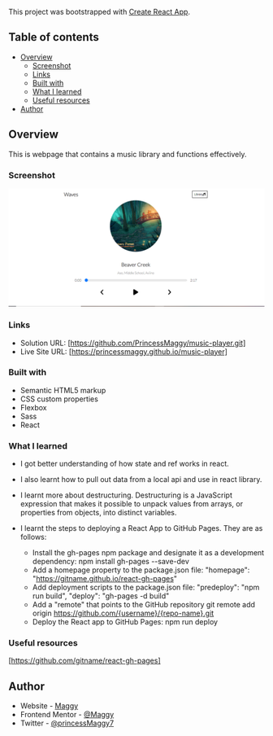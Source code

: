 This project was bootstrapped with [Create React App](https://github.com/facebook/create-react-app).


## Table of contents

- [Overview](#overview)
  - [Screenshot](#screenshot)
  - [Links](#links)
  - [Built with](#built-with)
  - [What I learned](#what-i-learned)
  - [Useful resources](#useful-resources)
- [Author](#author)

## Overview
This is webpage that contains a music library and functions effectively.
### Screenshot

![screenshot](./screenshot.png)

### Links

- Solution URL: [https://github.com/PrincessMaggy/music-player.git]
- Live Site URL: [https://princessmaggy.github.io/music-player]

### Built with

- Semantic HTML5 markup
- CSS custom properties
- Flexbox
- Sass
- React


### What I learned
- I got better understanding of how state and ref works in react.

- I also learnt how to pull out data from a local api and use in react library.

- I learnt more about destructuring. Destructuring is a JavaScript expression that makes it possible to unpack values from arrays, or properties from objects, into distinct variables.

 - I learnt the steps to deploying a React App to GitHub Pages. They are as follows:
    - Install the gh-pages npm package and designate it as a development dependency: npm install gh-pages --save-dev
    - Add a homepage property to the package.json file:
     "homepage": "https://gitname.github.io/react-gh-pages"
     - Add deployment scripts to the package.json file: 
      "predeploy": "npm run build",
        "deploy": "gh-pages -d build"
    - Add a "remote" that points to the GitHub repository
    git remote add origin https://github.com/{username}/{repo-name}.git
    -  Deploy the React app to GitHub Pages: 
     npm run deploy


### Useful resources
[https://github.com/gitname/react-gh-pages]
## Author

- Website - [Maggy](https://princessmaggy.github.io/My-Portfolio/)
- Frontend Mentor - [@Maggy](https://www.frontendmentor.io/profile/princessmaggy)
- Twitter - [@princessMaggy7](https://www.twitter.com/princessMaggy7)


